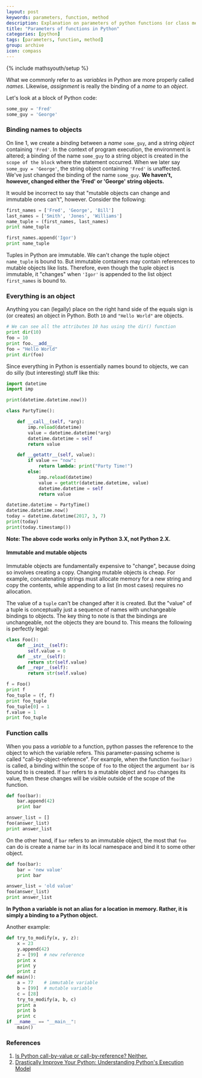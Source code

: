 ```yaml
---
layout: post
keywords: parameters, function, method
description: Explanation on parameters of python functions (or class methods) in Python
title: "Parameters of functions in Python"
categories: [python]
tags: [parameters, function, method]
group: archive
icon: compass
---
```

{% include mathsyouth/setup %}


What we commonly refer to as *variables* in Python are more properly called *names*. Likewise, *assignment* is really the binding of a *name* to an *object*.

Let's look at a block of Python code:

```python
some_guy = 'Fred'
some_guy = 'George'
```

### Binding names to objects

On line 1, we create a *binding* between a *name* `some_guy`, and a string *object* containing `'Fred'`. In the context of program execution, the environment is altered; a binding of the name `some_guy` to a string object is created in the `scope of the block` where the statement occurred. When we later say `some_guy = 'George'`, the string object containing `'Fred'` is unaffected. We've just changed the binding of the name `some_guy`. **We haven't, however, changed either the 'Fred' or 'George' string objects.**

It would be incorrect to say that "mutable objects can change and immutable ones can't", however. Consider the following:

```python
first_names = ['Fred', 'George', 'Bill']
last_names = ['Smith', 'Jones', 'Williams']
name_tuple = (first_names, last_names)
print name_tuple

first_names.append('Igor')
print name_tuple
```

Tuples in Python are immutable. We can't change the tuple object `name_tuple` is bound to. But immutable containers may contain references to mutable objects like lists. Therefore, even though the tuple object is immutable, it "changes" when `'Igor'` is appended to the list object `first_names` is bound to.

### Everything is an object

Anything you can (legally) place on the right hand side of the equals sign is (or creates) an object in Python. Both `10` and `"Hello World"` are objects.

```python
# We can see all the attributes 10 has using the dir() function
print dir(10)
foo = 10
print foo.__add__
foo = "Hello World"
print dir(foo)
```

Since everything in Python is essentially names bound to objects, we can do silly (but interesting) stuff like this:

```python
import datetime
import imp

print(datetime.datetime.now())

class PartyTime():

    def __call__(self, *arg):
        imp.reload(datetime)
        value = datetime.datetime(*arg)
        datetime.datetime = self
        return value

    def __getattr__(self, value):
        if value == "now":
            return lambda: print("Party Time!")
        else:
            imp.reload(datetime)
            value = getattr(datetime.datetime, value)
            datetime.datetime = self
            return value

datetime.datetime = PartyTime()
datetime.datetime.now()
today = datetime.datetime(2017, 3, 7)
print(today)
print(today.timestamp())
```

**Note: The above code works only in Python 3.X, not Python 2.X.**

#### Immutable and mutable objects

Immutable objects are fundamentally expensive to "change", because doing so involves creating a copy. Changing mutable objects is cheap. For example, concatenating strings must allocate memory for a new string and copy the contents, while appending to a list (in most cases) requires no allocation.

The value of a `tuple` can't be changed after it is created. But the "value" of a tuple is conceptually just a sequence of names with unchangeable bindings to objects. The key thing to note is that the bindings are unchangeable, not the objects they are bound to. This means the following is perfectly legal:

```python
class Foo():
    def __init__(self):
        self.value = 0
    def __str__(self):
        return str(self.value)
    def __repr__(self):
        return str(self.value)

f = Foo()
print f
foo_tuple = (f, f)
print foo_tuple
foo_tuple[0] = 1
f.value = 1
print foo_tuple
```

### Function calls

When you pass a *variable* to a function, python passes the reference to the object to which the variable refers. This parameter-passing scheme is called "call-by-object-reference". For example, when the function `foo(bar)` is called, a binding within the scope of `foo` to the object the argument` bar` is bound to is created. If `bar` refers to a mutable object and `foo` changes its value, then these changes will be visible outside of the scope of the function.

```python
def foo(bar):
    bar.append(42)
    print bar

answer_list = []
foo(answer_list)
print answer_list
```

On the other hand, if `bar` refers to an immutable object, the most that `foo` can do is create a name `bar` in its local namespace and bind it to some other object.

```python
def foo(bar):
    bar = 'new value'
    print bar

answer_list = 'old value'
foo(answer_list)
print answer_list
```

**In Python a variable is not an alias for a location in memory. Rather, it is simply a binding to a Python object.**

Another example:

```python
def try_to_modify(x, y, z):
    x = 23
    y.append(42)
    z = [99]  # new reference
    print x
    print y
    print z
def main():
    a = 77    # immutable variable
    b = [99]  # mutable variable
    c = [28]
    try_to_modify(a, b, c)
    print a
    print b
    print c
if __name__ == "__main__":
    main()
```

### References

1. [Is Python call-by-value or call-by-reference? Neither.](https://jeffknupp.com/blog/2012/11/13/is-python-callbyvalue-or-callbyreference-neither/)
1. [Drastically Improve Your Python: Understanding Python's Execution Model](https://jeffknupp.com/blog/2013/02/14/drastically-improve-your-python-understanding-pythons-execution-model/)